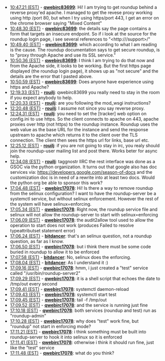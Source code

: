 * <a href="#10:47.21" id="10:47.21">10:47.21 (EST)</a> - __[qwebirc83699](https://github.com/qwebirc83699)__: Hi! I am trying to get roundup behind a reverse proxy'ed apache. I managed to get the revese proxy working using http /port 80, but when I try using https/port 443, I get an error on the chrome browser saying "Mixed Content"
* <a href="#10:48.30" id="10:48.30">10:48.30 (EST)</a> - __[qwebirc83699](https://github.com/qwebirc83699)__: the details say the page contains a form that targets an insecure endpoint. So if i look at the source for the roundup login page, i see several references to "<http://<ip>/support>/"
* <a href="#10:49.40" id="10:49.40">10:49.40 (EST)</a> - __[qwebirc83699](https://github.com/qwebirc83699)__: which according to what I am reading is the cause. The roundup documentation says to get secure roundup, is to "proxy through Apache and use its SSL service."
* <a href="#10:50.36" id="10:50.36">10:50.36 (EST)</a> - __[qwebirc83699](https://github.com/qwebirc83699)__: I think I am trying to do that now and from the Apache side, it looks to be working. But the first https page displayed (the roundup login page), it shows up as "not secure" and the details are the error that I pasted above.
* <a href="#10:50.59" id="10:50.59">10:50.59 (EST)</a> - __[qwebirc83699](https://github.com/qwebirc83699)__: Does anyone have experience using https and Apache?
* <a href="#12:19.33" id="12:19.33">12:19.33 (EST)</a> - __[rouilj](https://github.com/rouilj)__: qwebirc83699 you really need to stay in the room if you expect anybody to help.
* <a href="#12:20.33" id="12:20.33">12:20.33 (EST)</a> - __[rouilj](https://github.com/rouilj)__: are you following the mod_wsgi instructions?
* <a href="#12:20.48" id="12:20.48">12:20.48 (EST)</a> - __[rouilj](https://github.com/rouilj)__: I assume not since you say reverse proxy.
* <a href="#12:24.31" id="12:24.31">12:24.31 (EST)</a> - __[rouilj](https://github.com/rouilj)__: you need to set the [tracker] web option on config.ini to use https. So the client connects to apache on 443, apache proxies over http (not https) to the roundup instance. Roundup uses the web value as the base URL for the instance and send the response upstream to apache which returns it to the client over the TLS connection. The client then sees the https url for links, base url etc.
* <a href="#12:25.12" id="12:25.12">12:25.12 (EST)</a> - __[rouilj](https://github.com/rouilj)__: if you are not going to stay in irc, you realy should join the roundup-user mailing list and post there. Works beter for async help.
* <a href="#12:34.08" id="12:34.08">12:34.08 (EST)</a> - __[rouilj](https://github.com/rouilj)__: taggnostr IIRC the rest interface was done as a GSOC via the python organization. It turns out that google also has doc services via: <https://developers.google.com/season-of-docs> and the customization doc is in need of a rewrite into at least two docs. Would the python org be able to sponsor this work?
* <a href="#17:04.48" id="17:04.48">17:04.48 (EST)</a> - __[qwebirc17078](https://github.com/qwebirc17078)__: Hi!  Is there a way to remove roundup from the selinux configuration? I want to have the roundup-server be a systemctl service, but without selinux enforcement. However the rest of the system will have selinux=enforcing.
* <a href="#17:05.34" id="17:05.34">17:05.34 (EST)</a> - __[qwebirc17078](https://github.com/qwebirc17078)__: Right now, the roundup service file and selinux will not allow the roundup-server to start with selinux=enforcing
* <a href="#17:06.09" id="17:06.09">17:06.09 (EST)</a> - __[qwebirc17078](https://github.com/qwebirc17078)__: the audit2allow tool used to allow the operation to start does not work (produces Failed to resolve typeattributset statement error)
* <a href="#17:06.24" id="17:06.24">17:06.24 (EST)</a> - __[bitdancer](https://github.com/bitdancer)__: that's an selinux question, not a roundup question, as far as I know.
* <a href="#17:06.50" id="17:06.50">17:06.50 (EST)</a> - __[qwebirc17078](https://github.com/qwebirc17078)__: but i think there must be some code buried in roundup to allow it to be enforced
* <a href="#17:07.58" id="17:07.58">17:07.58 (EST)</a> - __[bitdancer](https://github.com/bitdancer)__: No, selinux does the enforcing.
* <a href="#17:08.04" id="17:08.04">17:08.04 (EST)</a> - __[bitdancer](https://github.com/bitdancer)__: As I understand it :)
* <a href="#17:09.16" id="17:09.16">17:09.16 (EST)</a> - __[qwebirc17078](https://github.com/qwebirc17078)__: hmm, i just created a "test" service called "/usr/bin/roundup-server2"
* <a href="#17:09.29" id="17:09.29">17:09.29 (EST)</a> - __[qwebirc17078](https://github.com/qwebirc17078)__: it is a shell script that echoes the date to /tmp/out every second
* <a href="#17:09.41" id="17:09.41">17:09.41 (EST)</a> - __[qwebirc17078](https://github.com/qwebirc17078)__: systemctl daemon-reload
* <a href="#17:09.43" id="17:09.43">17:09.43 (EST)</a> - __[qwebirc17078](https://github.com/qwebirc17078)__: systemctl start test
* <a href="#17:09.45" id="17:09.45">17:09.45 (EST)</a> - __[qwebirc17078](https://github.com/qwebirc17078)__: tail -f /tmp/out
* <a href="#17:09.52" id="17:09.52">17:09.52 (EST)</a> - __[qwebirc17078](https://github.com/qwebirc17078)__: and the service is running just fine
* <a href="#17:10.18" id="17:10.18">17:10.18 (EST)</a> - __[qwebirc17078](https://github.com/qwebirc17078)__: both services (roundup and test) run as "roundup-admin"
* <a href="#17:10.28" id="17:10.28">17:10.28 (EST)</a> - __[qwebirc17078](https://github.com/qwebirc17078)__: why does "test" work fine, but "roundup" not start in enforcing mode?
* <a href="#17:11.21" id="17:11.21">17:11.21 (EST)</a> - __[qwebirc17078](https://github.com/qwebirc17078)__: i think something must be built into roundup-server to hook it into selinux so it is enforced
* <a href="#17:11.41" id="17:11.41">17:11.41 (EST)</a> - __[qwebirc17078](https://github.com/qwebirc17078)__: otherwise i think it should run fine, just like the "test" service
* <a href="#17:11.48" id="17:11.48">17:11.48 (EST)</a> - __[qwebirc17078](https://github.com/qwebirc17078)__: what do you think?
